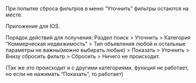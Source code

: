 При попытке сброса фильтров в меню “Уточнить” фильтры остаются на месте.

Приложение для IOS.

Порядок действий для получения: Раздел поиск \> Уточнить \> Категория
“Коммерческая недвижимость” \> Тип объявления любой и остальные
параметры не важны(можно выбирать любые) \> Показать \> Уточнить \>
Внизу сбросить фильтр \> Сбросить \> Ничего не происходит.

(Так же это происходит и с другими категориями, функция не работает, но
если не нажимать “Показать”, то работает)
